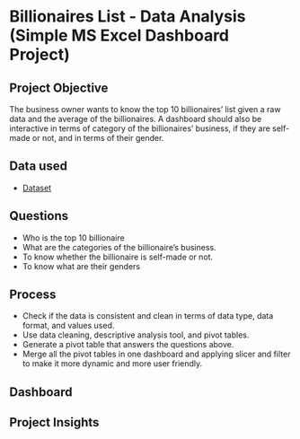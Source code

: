 # Billionaires List - Data Analysis (Simple MS Excel Dashboard Project)
## Project Objective
The business owner wants to know the top 10 billionaires’ list given a raw data and the average of the billionaires. A dashboard should also be interactive in terms of category of the billionaires’ business, if they are self-made or not, and in terms of their gender.
## Data used
-	<a href= “https://github.com/pagonzales/Billionaires_List_Dashboard/blob/main/Billionaires%20Statistics%20Dataset%20Raw.xlsx”>Dataset</a>
## Questions
-	Who is the top 10 billionaire
-	What are the categories of the billionaire’s business.
-	To know whether the billionaire is self-made or not.
-	To know what are their genders
## Process
-	Check if the data is consistent and clean in terms of data type, data format, and values used.
-	Use data cleaning, descriptive analysis tool, and pivot tables.
-	Generate a pivot table that answers the questions above.
-	Merge all the pivot tables in one dashboard and applying slicer and filter to make it more dynamic and more user friendly.
## Dashboard
## Project Insights
